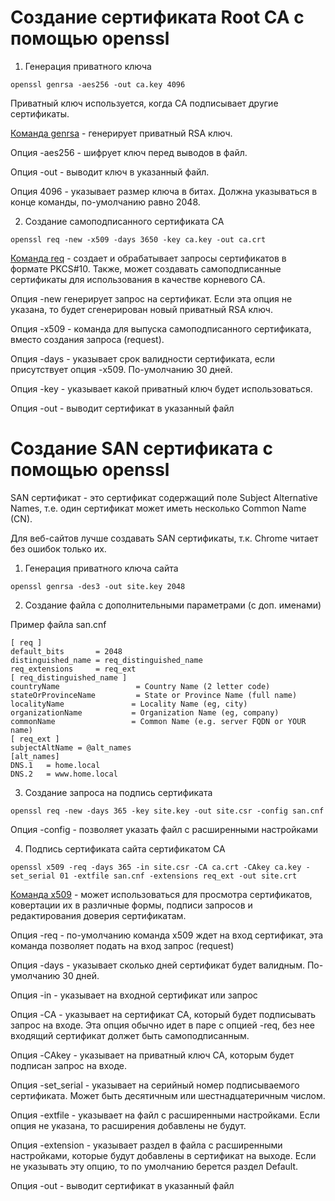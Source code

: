 # Создание сертификата Root CA с помощью openssl

1. Генерация приватного ключа
```
openssl genrsa -aes256 -out ca.key 4096
```
Приватный ключ используется, когда CA подписывает другие сертификаты.

[Команда genrsa](https://www.openssl.org/docs/manmaster/man1/genrsa.html) - генерирует приватный RSA ключ.

Опция -aes256 - шифрует ключ перед выводов в файл.

Опция -out - выводит ключ в указанный файл.

Опция 4096 - указывает размер ключа в битах. Должна указываться в конце команды, по-умолчанию равно 2048.

2. Создание самоподписанного сертификата CA
```
openssl req -new -x509 -days 3650 -key ca.key -out ca.crt
```

[Команда req](https://www.openssl.org/docs/manmaster/man1/req.html) - создает и обрабатывает запросы сертификатов в формате PKCS#10. Также, может создавать самоподписанные сертификаты для использования в качестве корневого CA.

Опция -new генерирует запрос на сертификат. Если эта опция не указана, то будет сгенерирован новый приватный RSA ключ.

Опция -x509 - команда для выпуска самоподписанного сертификата, вместо создания запроса (request). 

Опция -days - указывает срок валидности сертификата, если присутствует опция -x509. По-умолчанию 30 дней.

Опция -key - указывает какой приватный ключ будет использоваться.

Опция -out - выводит сертификат в указанный файл

# Создание SAN сертификата с помощью openssl

SAN сертификат - это сертификат содержащий поле Subject Alternative Names, т.е. один сертификат может иметь несколько Common Name (CN).

Для веб-сайтов лучше создавать SAN сертификаты, т.к. Chrome читает без ошибок только их.

1. Генерация приватного ключа сайта
```
openssl genrsa -des3 -out site.key 2048
```

2. Создание файла с дополнительными параметрами (с доп. именами)

Пример файла san.cnf
```
[ req ]
default_bits       = 2048
distinguished_name = req_distinguished_name
req_extensions     = req_ext
[ req_distinguished_name ]
countryName                 = Country Name (2 letter code)
stateOrProvinceName         = State or Province Name (full name)
localityName               = Locality Name (eg, city)
organizationName           = Organization Name (eg, company)
commonName                 = Common Name (e.g. server FQDN or YOUR name)
[ req_ext ]
subjectAltName = @alt_names
[alt_names]
DNS.1   = home.local
DNS.2   = www.home.local
```
3. Создание запроса на подпись сертификата
```
openssl req -new -days 365 -key site.key -out site.csr -config san.cnf
```

Опция -config - позволяет указать файл с расширенными настройками

4. Подпись сертификата сайта сертификатом CA
```
openssl x509 -req -days 365 -in site.csr -CA ca.crt -CAkey ca.key -set_serial 01 -extfile san.cnf -extensions req_ext -out site.crt
```

[Команда x509](https://www.openssl.org/docs/manmaster/man1/x509.html) - может использоваться для просмотра сертификатов, ковертации их в различные формы, подписи запросов и редактирования доверия сертификатам.

Опция -req - по-умолчанию команда x509 ждет на вход сертификат, эта команда позволяет подать на вход запрос (request)

Опция -days - указывает сколько дней сертификат будет валидным. По-умолчанию 30 дней.

Опция -in - указывает на входной сертификат или запрос

Опция -CA - указывает на сертификат CA, который будет подписывать запрос на входе. Эта опция обычно идет в паре с опцией -req, без нее входящий сертификат должет быть самоподписанным.

Опция -CAkey - указывает на приватный ключ CA, которым будет подписан запрос на входе.

Опция -set_serial - указывает на серийный номер подписываемого сертификата. Может быть десятичным или шестнадцатеричным числом.

Опция -extfile - указывает на файл с расширенными настройками. Если опция не указана, то расширения добавлены не будут.

Опция -extension - указывает раздел в файла с расширенными настройками, которые будут добавлены в сертификат на выходе. Если не указывать эту опцию, то по умолчанию берется раздел Default.

Опция -out - выводит сертификат в указанный файл